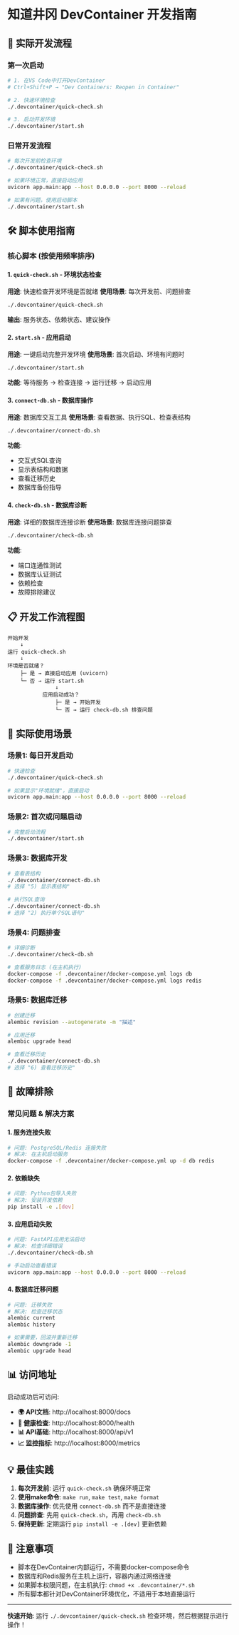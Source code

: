 # 知道井冈 DevContainer 开发指南

## 🚀 实际开发流程

### **第一次启动**
```bash
# 1. 在VS Code中打开DevContainer
# Ctrl+Shift+P → "Dev Containers: Reopen in Container"

# 2. 快速环境检查
./.devcontainer/quick-check.sh

# 3. 启动开发环境
./.devcontainer/start.sh
```

### **日常开发流程**
```bash
# 每次开发前检查环境
./.devcontainer/quick-check.sh

# 如果环境正常，直接启动应用
uvicorn app.main:app --host 0.0.0.0 --port 8000 --reload

# 如果有问题，使用启动脚本
./.devcontainer/start.sh
```

## 🛠️ 脚本使用指南

### **核心脚本 (按使用频率排序)**

#### **1. `quick-check.sh` - 环境状态检查**
**用途**: 快速检查开发环境是否就绪
**使用场景**: 每次开发前、问题排查
```bash
./.devcontainer/quick-check.sh
```
**输出**: 服务状态、依赖状态、建议操作

#### **2. `start.sh` - 应用启动**
**用途**: 一键启动完整开发环境
**使用场景**: 首次启动、环境有问题时
```bash
./.devcontainer/start.sh
```
**功能**: 等待服务 → 检查连接 → 运行迁移 → 启动应用

#### **3. `connect-db.sh` - 数据库操作**
**用途**: 数据库交互工具
**使用场景**: 查看数据、执行SQL、检查表结构
```bash
./.devcontainer/connect-db.sh
```
**功能**: 
- 交互式SQL查询
- 显示表结构和数据
- 查看迁移历史
- 数据库备份指导

#### **4. `check-db.sh` - 数据库诊断**
**用途**: 详细的数据库连接诊断
**使用场景**: 数据库连接问题排查
```bash
./.devcontainer/check-db.sh
```
**功能**: 
- 端口连通性测试
- 数据库认证测试
- 依赖检查
- 故障排除建议

## 📋 开发工作流程图

```
开始开发
    ↓
运行 quick-check.sh
    ↓
环境是否就绪？
    ├─ 是 → 直接启动应用 (uvicorn)
    └─ 否 → 运行 start.sh
               ↓
           应用启动成功？
               ├─ 是 → 开始开发
               └─ 否 → 运行 check-db.sh 排查问题
```

## 🎯 实际使用场景

### **场景1: 每日开发启动**
```bash
# 快速检查
./.devcontainer/quick-check.sh

# 如果显示"环境就绪"，直接启动
uvicorn app.main:app --host 0.0.0.0 --port 8000 --reload
```

### **场景2: 首次或问题启动**
```bash
# 完整启动流程
./.devcontainer/start.sh
```

### **场景3: 数据库开发**
```bash
# 查看表结构
./.devcontainer/connect-db.sh
# 选择 "5) 显示表结构"

# 执行SQL查询
./.devcontainer/connect-db.sh
# 选择 "2) 执行单个SQL语句"
```

### **场景4: 问题排查**
```bash
# 详细诊断
./.devcontainer/check-db.sh

# 查看服务日志 (在主机执行)
docker-compose -f .devcontainer/docker-compose.yml logs db
docker-compose -f .devcontainer/docker-compose.yml logs redis
```

### **场景5: 数据库迁移**
```bash
# 创建迁移
alembic revision --autogenerate -m "描述"

# 应用迁移
alembic upgrade head

# 查看迁移历史
./.devcontainer/connect-db.sh
# 选择 "6) 查看迁移历史"
```

## 🔧 故障排除

### **常见问题 & 解决方案**

#### **1. 服务连接失败**
```bash
# 问题: PostgreSQL/Redis 连接失败
# 解决: 在主机启动服务
docker-compose -f .devcontainer/docker-compose.yml up -d db redis
```

#### **2. 依赖缺失**
```bash
# 问题: Python包导入失败
# 解决: 安装开发依赖
pip install -e .[dev]
```

#### **3. 应用启动失败**
```bash
# 问题: FastAPI应用无法启动
# 解决: 检查详细错误
./.devcontainer/check-db.sh

# 手动启动查看错误
uvicorn app.main:app --host 0.0.0.0 --port 8000 --reload
```

#### **4. 数据库迁移问题**
```bash
# 问题: 迁移失败
# 解决: 检查迁移状态
alembic current
alembic history

# 如果需要，回滚并重新迁移
alembic downgrade -1
alembic upgrade head
```

## 📊 访问地址

启动成功后可访问:
- **🌍 API文档**: http://localhost:8000/docs
- **💓 健康检查**: http://localhost:8000/health
- **📊 API基础**: http://localhost:8000/api/v1
- **📈 监控指标**: http://localhost:8000/metrics

## 💡 最佳实践

1. **每次开发前**: 运行 `quick-check.sh` 确保环境正常
2. **使用make命令**: `make run`, `make test`, `make format`
3. **数据库操作**: 优先使用 `connect-db.sh` 而不是直接连接
4. **问题排查**: 先用 `quick-check.sh`，再用 `check-db.sh`
5. **保持更新**: 定期运行 `pip install -e .[dev]` 更新依赖

## 🚨 注意事项

- 脚本在DevContainer内部运行，不需要docker-compose命令
- 数据库和Redis服务在主机上运行，容器内通过网络连接
- 如果脚本权限问题，在主机执行: `chmod +x .devcontainer/*.sh`
- 所有脚本都针对DevContainer环境优化，不适用于本地直接运行

---

**快速开始**: 运行 `./.devcontainer/quick-check.sh` 检查环境，然后根据提示进行操作！